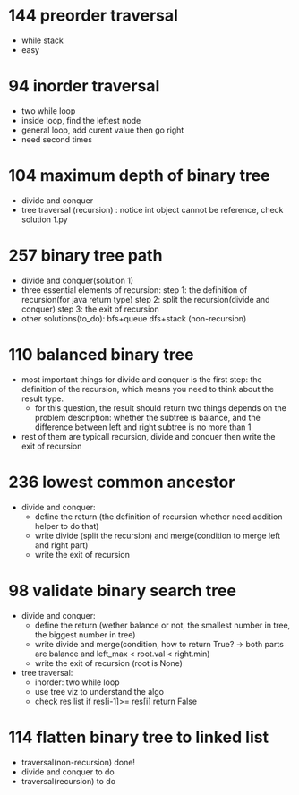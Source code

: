 # 144 preorder traversal
- while stack
- easy
# 94 inorder traversal
- two while loop
- inside loop, find the leftest node
- general loop, add curent value then go right
- need second times
# 104 maximum depth of binary tree
- divide and conquer
- tree traversal (recursion) : notice int object cannot be reference, check solution 1.py
# 257 binary tree path
- divide and conquer(solution 1)
- three essential elements of recursion:
  step 1: the definition of recursion(for java return type)
  step 2: split the recursion(divide and conquer)
  step 3: the exit of recursion
- other solutions(to_do): bfs+queue dfs+stack (non-recursion)
# 110 balanced binary tree
- most important things for divide and conquer is the first step:
  the definition of the recursion, which means you need to think about the result type.
  - for this question, the result should return two things depends on the problem description:
  whether the subtree is balance, and the difference between left and right subtree is no more than 1
- rest of them are typicall recursion, divide and conquer then write the exit of recursion
# 236 lowest common ancestor
- divide and conquer:  
  - define the return (the definition of recursion whether need addition helper to do that)
  - write divide (split the recursion) and merge(condition to merge left and right part)
  - write the exit of recursion
# 98 validate binary search tree
- divide and conquer:
  - define the return (wether balance or not, the smallest number in tree, the biggest number in tree)
  - write divide and merge(condition, how to return True? -> both parts are balance and left_max < root.val < right.min)
  - write the exit of recursion (root is None)
- tree traversal:
  - inorder: two while loop
  - use tree viz to understand the algo
  - check res list if res[i-1]>= res[i] return False
# 114 flatten binary tree to linked list
- traversal(non-recursion) done!
- divide and conquer to do 
- traversal(recursion) to do
